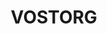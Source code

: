 ---
title: VOSTORG
text: Описание
image:
  src: "/projects/vostorg.png"
  alt: "VOSTORG"
  width: 1360
  height: 764
  format: "png"
tags: 1С, Веб-дизайн, E-commerce, SEO, Контент
link: https://vostorg-shop.ru
---